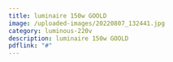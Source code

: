 ```yaml
---
title: luminaire 150w GOOLD
image: /uploaded-images/20220807_132441.jpg
category: luminous-220v
description: luminaire 150w GOOLD
pdflink: "#"
---
```

